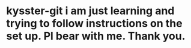 # kysster-git i am just learning and trying to follow instructions on the set up. Pl bear with me. Thank you.
